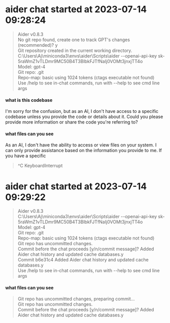 
# aider chat started at 2023-07-14 09:28:24

> Aider v0.8.3  
> No git repo found, create one to track GPT's changes (recommended)? y  
> Git repository created in the current working directory.  
> C:\Users\Aj\miniconda3\envs\aider\Scripts\aider --openai-api-key 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  
> Model: gpt-4  
> Git repo: .git  
> Repo-map: basic using 1024 tokens (ctags executable not found)  
> Use /help to see in-chat commands, run with --help to see cmd line args  

#### what is this codebase  

I'm sorry for the confusion, but as an AI, I don't have access to a specific codebase unless you provide the code or details about it. Could you please provide more information or share the code you're referring to?


#### what files can you see  

As an AI, I don't have the ability to access or view files on your system. I can only provide assistance based on the information you provide to me. If you have a specific

> ^C KeyboardInterrupt  

# aider chat started at 2023-07-14 09:29:22

> Aider v0.8.3  
> C:\Users\Aj\miniconda3\envs\aider\Scripts\aider --openai-api-key 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  
> Model: gpt-4  
> Git repo: .git  
> Repo-map: basic using 1024 tokens (ctags executable not found)  
> Git repo has uncommitted changes.  
> Commit before the chat proceeds [y/n/commit message]? Added Aider chat history and updated cache databases.y  
> Commit b6e31c4 Added Aider chat history and updated cache databases.y  
> Use /help to see in-chat commands, run with --help to see cmd line args  

#### what files can you see  
> Git repo has uncommitted changes, preparing commit...  
> Git repo has uncommitted changes.  
> Commit before the chat proceeds [y/n/commit message]? Added Aider chat history and updated cache databases.y  
